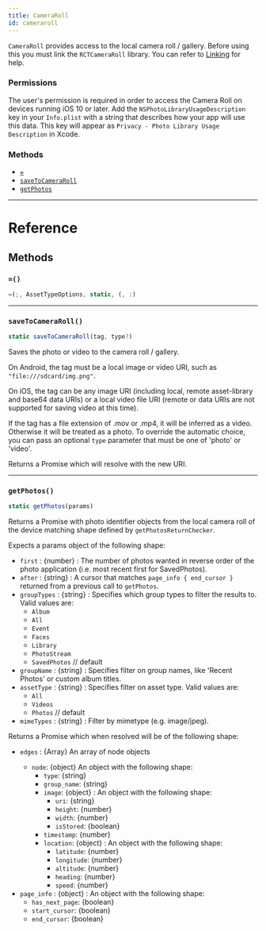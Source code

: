 ```yaml
---
title: CameraRoll
id: cameraroll
---
```


`CameraRoll` provides access to the local camera roll / gallery. Before using this you must link the `RCTCameraRoll` library. You can refer to [Linking](linking-libraries-ios.md) for help.

### Permissions

The user's permission is required in order to access the Camera Roll on devices running iOS 10 or later. Add the `NSPhotoLibraryUsageDescription` key in your `Info.plist` with a string that describes how your app will use this data. This key will appear as `Privacy - Photo Library Usage Description` in Xcode.

### Methods

- [`=`](cameraroll.md#)
- [`saveToCameraRoll`](cameraroll.md#savetocameraroll)
- [`getPhotos`](cameraroll.md#getphotos)

---

# Reference

## Methods

### `=()`

```jsx
=(;, AssetTypeOptions, static, (, :)
```

---

### `saveToCameraRoll()`

```jsx
static saveToCameraRoll(tag, type?)
```

Saves the photo or video to the camera roll / gallery.

On Android, the tag must be a local image or video URI, such as `"file:///sdcard/img.png"`.

On iOS, the tag can be any image URI (including local, remote asset-library and base64 data URIs) or a local video file URI (remote or data URIs are not supported for saving video at this time).

If the tag has a file extension of .mov or .mp4, it will be inferred as a video. Otherwise it will be treated as a photo. To override the automatic choice, you can pass an optional `type` parameter that must be one of 'photo' or 'video'.

Returns a Promise which will resolve with the new URI.

---

### `getPhotos()`

```jsx
static getPhotos(params)
```

Returns a Promise with photo identifier objects from the local camera roll of the device matching shape defined by `getPhotosReturnChecker`.

Expects a params object of the following shape:

- `first` : {number} : The number of photos wanted in reverse order of the photo application (i.e. most recent first for SavedPhotos).
- `after` : {string} : A cursor that matches `page_info { end_cursor }` returned from a previous call to `getPhotos`.
- `groupTypes` : {string} : Specifies which group types to filter the results to. Valid values are:
  - `Album`
  - `All`
  - `Event`
  - `Faces`
  - `Library`
  - `PhotoStream`
  - `SavedPhotos` // default
- `groupName` : {string} : Specifies filter on group names, like 'Recent Photos' or custom album titles.
- `assetType` : {string} : Specifies filter on asset type. Valid values are:
  - `All`
  - `Videos`
  - `Photos` // default
- `mimeTypes` : {string} : Filter by mimetype (e.g. image/jpeg).

Returns a Promise which when resolved will be of the following shape:

- `edges` : {Array<node>} An array of node objects
  - `node`: {object} An object with the following shape:
    - `type`: {string}
    - `group_name`: {string}
    - `image`: {object} : An object with the following shape:
      - `uri`: {string}
      - `height`: {number}
      - `width`: {number}
      - `isStored`: {boolean}
    - `timestamp`: {number}
    - `location`: {object} : An object with the following shape:
      - `latitude`: {number}
      - `longitude`: {number}
      - `altitude`: {number}
      - `heading`: {number}
      - `speed`: {number}
- `page_info` : {object} : An object with the following shape:
  - `has_next_page`: {boolean}
  - `start_cursor`: {boolean}
  - `end_cursor`: {boolean}
